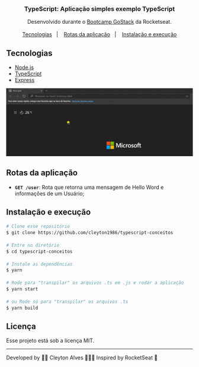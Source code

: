 <h3 align="center">
  TypeScript: Aplicação simples exemplo TypeScript
</h3>

<p align="center">
  Desenvolvido durante o <a href="https://rocketseat.com.br/gostack">Bootcamp GoStack</a> da Rocketseat.
  <br />
  <br />
  <a href="#tecnologias">Tecnologias</a>&nbsp;&nbsp;&nbsp;|&nbsp;&nbsp;&nbsp;
  <a href="#rotas-da-aplicação">Rotas da aplicação</a>&nbsp;&nbsp;&nbsp;|&nbsp;&nbsp;&nbsp;
  <a href="#instalação-e-execução">Instalação e execução</a>
</p>

## Tecnologias

- [Node.js](https://nodejs.org/)
- [TypeScript](https://www.typescriptlang.org/)
- [Express](https://expressjs.com/)

<p align="center">
  <img  src="./assets/execution.gif">
</p>

## Rotas da aplicação
- **`GET /user`**: Rota que retorna uma mensagem de Hello Word e informações de um Usuário;


## Instalação e execução

```bash
# Clone esse repositório
$ git clone https://github.com/cleyton1986/typescript-conceitos

# Entre no diretório
$ cd typescript-conceitos

# Instale as dependências
$ yarn

# Rode para "transpilar" os arquivos .ts em .js e rodar a aplicação
$ yarn start

# ou Rode só para "transpilar" os arquivos .ts
$ yarn build
```

## Licença

Esse projeto está sob a licença MIT.

---

Developed by 🖖🏽 Cleyton Alves 👨🏽‍💻 Inspired by RocketSeat 🚀